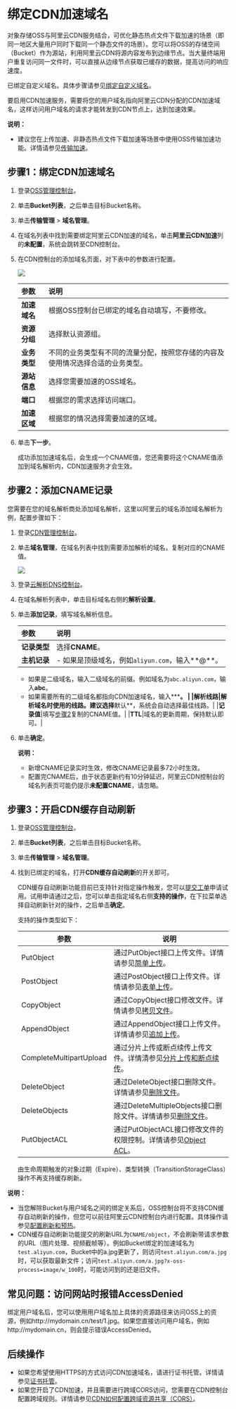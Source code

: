# 绑定CDN加速域名

对象存储OSS与阿里云CDN服务结合，可优化静态热点文件下载加速的场景（即同一地区大量用户同时下载同一个静态文件的场景）。您可以将OSS的存储空间（Bucket）作为源站，利用阿里云CDN将源内容发布到边缘节点。当大量终端用户重复访问同一文件时，可以直接从边缘节点获取已缓存的数据，提高访问的响应速度。

已绑定自定义域名。具体步骤请参见[绑定自定义域名](/intl.zh-CN/控制台用户指南/存储空间管理/管理域名/绑定自定义域名.md)。

要启用CDN加速服务，需要将您的用户域名指向阿里云CDN分配的CDN加速域名，这样访问用户域名的请求才能转发到CDN节点上，达到加速效果。

**说明：**

-   建议您在上传加速、非静态热点文件下载加速等场景中使用OSS传输加速功能。详情请参见[传输加速](/intl.zh-CN/开发指南/存储空间（Bucket）/传输加速.md)。

## 步骤1：绑定CDN加速域名

1.  登录[OSS管理控制台](https://oss.console.aliyun.com/)。

2.  单击**Bucket列表**，之后单击目标Bucket名称。

3.  单击**传输管理** \> **域名管理**。

4.  在域名列表中找到需要绑定阿里云CDN加速的域名，单击**阿里云CDN加速**列的**未配置**，系统会跳转至CDN控制台。

5.  在CDN控制台的添加域名页面，对下表中的参数进行配置。

    ![](https://static-aliyun-doc.oss-accelerate.aliyuncs.com/assets/img/zh-CN/3494459951/p32707.png)

    |参数|说明|
    |:-|:-|
    |**加速域名**|根据OSS控制台已绑定的域名自动填写，不要修改。|
    |**资源分组**|选择默认资源组。|
    |**业务类型**|不同的业务类型有不同的流量分配，按照您存储的内容及使用情况选择合适的业务类型。|
    |**源站信息**|选择您需要加速的OSS域名。|
    |**端口**|根据您的需求选择访问端口。|
    |**加速区域**|根据您的情况选择需要加速的区域。|

6.  单击**下一步**。

    成功添加加速域名后，会生成一个CNAME值，您还需要将这个CNAME值添加到域名解析内，CDN加速服务才会生效。


## 步骤2：添加CNAME记录

您需要在您的域名解析商处添加域名解析，这里以阿里云的域名添加域名解析为例，配置步骤如下：

1.  登录[CDN管理控制台](https://cdn.console.aliyun.com/overview)。

2.  单击**域名管理**，在域名列表中找到需要添加解析的域名，复制对应的CNAME值。

    ![](https://static-aliyun-doc.oss-accelerate.aliyuncs.com/assets/img/zh-CN/3494459951/p34242.png)

3.  登录[云解析DNS控制台](https://dns.console.aliyun.com/#/dns/domainList)。

4.  在域名解析列表中，单击目标域名右侧的**解析设置**。

5.  单击**添加记录**，填写域名解析信息。

    |参数|说明|
    |:-|:-|
    |**记录类型**|选择**CNAME**。|
    |**主机记录**|    -   如果是顶级域名，例如`aliyun.com`，输入**@**。
    -   如果是二级域名，输入二级域名的前缀。例如域名为`abc.aliyun.com`，输入**abc**。
    -   如果需要所有的二级域名都指向CDN加速域名，输入**\***。 |
    |**解析线路**|解析域名时使用的线路。建议选择**默认**，系统会自动选择最佳线路。|
    |**记录值**|填写[步骤2](#step_uf2_kam_nht)复制的CNAME值。|
    |**TTL**|域名的更新周期，保持默认即可。|

6.  单击**确定**。

    **说明：**

    -   新增CNAME记录实时生效，修改CNAME记录最多72小时生效。
    -   配置完CNAME后，由于状态更新约有10分钟延迟，阿里云CDN控制台的域名列表页可能仍提示**未配置CNAME**，请忽略。

## 步骤3：开启CDN缓存自动刷新

1.  登录[OSS管理控制台](https://oss.console.aliyun.com/)。

2.  单击**Bucket列表**，之后单击目标Bucket名称。

3.  单击**传输管理** \> **域名管理**。

4.  找到已绑定的域名，打开**CDN缓存自动刷新**的开关即可。

    CDN缓存自动刷新功能目前已支持针对指定操作触发，您可以[提交工单](https://workorder-intl.console.aliyun.com/#/ticket/createIndex)申请试用。试用申请通过之后，您可以单击指定域名右侧**支持的操作**，在下拉菜单选择自动刷新针对的操作，之后单击**确定**。

    支持的操作类型如下：

    |参数|说明|
    |--|--|
    |PutObject|通过PutObject接口上传文件。详情请参见[简单上传](/intl.zh-CN/开发指南/对象/文件（Object）/上传文件（Object）/简单上传.md)。|
    |PostObject|通过PostObject接口上传文件。详情请参见[表单上传](/intl.zh-CN/开发指南/对象/文件（Object）/上传文件（Object）/表单上传.md)。|
    |CopyObject|通过CopyObject接口修改文件。详情请参见[拷贝文件](/intl.zh-CN/开发指南/对象/文件（Object）/管理文件/拷贝文件.md)。|
    |AppendObject|通过AppendObject接口上传文件。详情请参见[追加上传](/intl.zh-CN/开发指南/对象/文件（Object）/上传文件（Object）/追加上传.md)。|
    |CompleteMultipartUpload|通过分片上传或断点续传上传文件。详情清参见[分片上传和断点续传](/intl.zh-CN/开发指南/对象/文件（Object）/上传文件（Object）/分片上传和断点续传.md)。|
    |DeleteObject|通过DeleteObject接口删除文件。详情请参见[删除文件](/intl.zh-CN/开发指南/对象/文件（Object）/管理文件/删除文件.md)。|
    |DeleteObjects|通过DeleteMultipleObjects接口删除文件。详情请参见[删除文件](/intl.zh-CN/开发指南/对象/文件（Object）/管理文件/删除文件.md)。|
    |PutObjectACL|通过PutObjectACL接口修改文件的权限控制。详情请参见[Object ACL](/intl.zh-CN/开发指南/数据安全/访问控制/读写权限ACL.md)。|

    由生命周期触发的对象过期（Expire）、类型转换（TransitionStorageClass）操作不再支持缓存刷新。


**说明：**

-   当您解除Bucket与用户域名之间的绑定关系后，OSS控制台将不支持CDN缓存自动刷新的操作，但您可以前往阿里云CDN控制台内进行配置。具体操作请参见[配置刷新和预热](/intl.zh-CN/服务管理/刷新预热/配置刷新和预热.md)。
-   CDN缓存自动刷新功能提交的刷新URL为`CNAME/object`，不会刷新带请求参数的URL（图片处理、视频截帧等）。例如Bucket绑定的加速域名为`test.aliyun.com`，Bucket中的a.jpg更新了，则访问`test.aliyun.com/a.jpg`时，可以获取最新文件；访问`test.aliyun.com/a.jpg?x-oss-process=image/w_100`时，可能访问到的还是旧文件。

## 常见问题：访问网站时报错AccessDenied

绑定用户域名后，您可以使用用户域名加上具体的资源路径来访问OSS上的资源，例如http://mydomain.cn/test/1.jpg。如果您直接访问用户域名，例如http://mydomain.cn，则会提示错误AccessDenied。

## 后续操作

-   如果您希望使用HTTPS的方式访问CDN加速域名，请进行证书托管。详情请参见[证书托管](/intl.zh-CN/控制台用户指南/存储空间管理/管理域名/证书托管.md)。
-   如果您开启了CDN加速，并且需要进行跨域CORS访问，您需要在CDN控制台配置跨域规则。详情请参见[CDN如何配置跨域资源共享（CORS）](https://www.alibabacloud.com/help/zh/faq-detail/40183.htm)。

